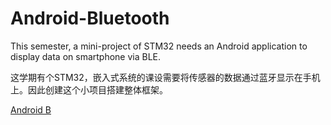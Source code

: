 # Android-Bluetooth
This semester, a mini-project of STM32 needs an Android application to display data on smartphone via BLE.  


这学期有个STM32，嵌入式系统的课设需要将传感器的数据通过蓝牙显示在手机上。因此创建这个小项目搭建整体框架。

[Android B](https://developer.android.com/guide/topics/connectivity/bluetooth)
